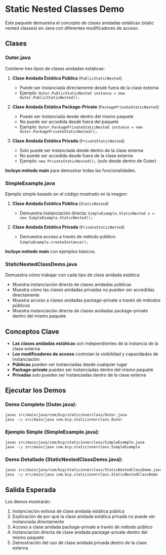 # Static Nested Classes Demo

Este paquete demuestra el concepto de clases anidadas estáticas (static nested classes) en Java con diferentes modificadores de acceso.

## Clases

### Outer.java
Contiene tres tipos de clases anidadas estáticas:

1. **Clase Anidada Estática Pública** (`PublicStaticNested`)
   - Puede ser instanciada directamente desde fuera de la clase externa
   - Ejemplo: `Outer.PublicStaticNested instance = new Outer.PublicStaticNested();`

2. **Clase Anidada Estática Package-Private** (`PackagePrivateStaticNested`)
   - Puede ser instanciada desde dentro del mismo paquete
   - No puede ser accedida desde fuera del paquete
   - Ejemplo: `Outer.PackagePrivateStaticNested instance = new Outer.PackagePrivateStaticNested();`

3. **Clase Anidada Estática Privada** (`PrivateStaticNested`)
   - Solo puede ser instanciada desde dentro de la clase externa
   - No puede ser accedida desde fuera de la clase externa
   - Ejemplo: `new PrivateStaticNested();` (solo desde dentro de Outer)

**Incluye método main** para demostrar todas las funcionalidades.

### SimpleExample.java
Ejemplo simple basado en el código mostrado en la imagen:

1. **Clase Anidada Estática Pública** (`StaticNested`)
   - Demuestra instanciación directa: `SimpleExample.StaticNested x = new SimpleExample.StaticNested();`

2. **Clase Anidada Estática Privada** (`PrivateStaticNested`)
   - Demuestra acceso a través de método público: `SimpleExample.createInstance();`

**Incluye método main** con ejemplos básicos.

### StaticNestedClassDemo.java
Demuestra cómo trabajar con cada tipo de clase anidada estática:

- Muestra instanciación directa de clases anidadas públicas
- Muestra cómo las clases anidadas privadas no pueden ser accedidas directamente
- Muestra acceso a clases anidadas package-private a través de métodos públicos
- Muestra instanciación directa de clases anidadas package-private dentro del mismo paquete

## Conceptos Clave

- **Las clases anidadas estáticas** son independientes de la instancia de la clase externa
- **Los modificadores de acceso** controlan la visibilidad y capacidades de instanciación
- **Públicas** pueden ser instanciadas desde cualquier lugar
- **Package-private** pueden ser instanciadas dentro del mismo paquete
- **Privadas** solo pueden ser instanciadas dentro de la clase externa

## Ejecutar los Demos

### Demo Completo (Outer.java):
```bash
javac src/main/java/com/bcp/staticinnerclass/Outer.java
java -cp src/main/java com.bcp.staticinnerclass.Outer
```

### Ejemplo Simple (SimpleExample.java):
```bash
javac src/main/java/com/bcp/staticinnerclass/SimpleExample.java
java -cp src/main/java com.bcp.staticinnerclass.SimpleExample
```

### Demo Detallado (StaticNestedClassDemo.java):
```bash
javac src/main/java/com/bcp/staticinnerclass/StaticNestedClassDemo.java
java -cp src/main/java com.bcp.staticinnerclass.StaticNestedClassDemo
```

## Salida Esperada

Los demos mostrarán:
1. Instanciación exitosa de clase anidada estática pública
2. Explicación de por qué la clase anidada estática privada no puede ser instanciada directamente
3. Acceso a clase anidada package-private a través de método público
4. Instanciación directa de clase anidada package-private dentro del mismo paquete
5. Demostración del uso de clase anidada privada dentro de la clase externa 
